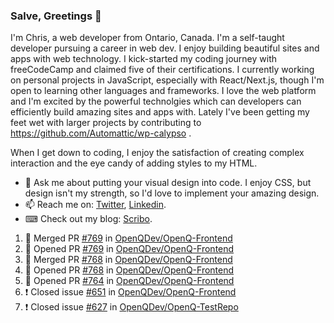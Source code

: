 ### Salve, Greetings 👋

I'm Chris, a web developer from Ontario, Canada. I'm a self-taught developer pursuing a career in web dev. I enjoy building beautiful sites and apps with web technology.
I kick-started my coding journey with freeCodeCamp and claimed five of their certifications.  I currently working on personal projects in JavaScript, especially with React/Next.js, though I'm open to learning other languages and frameworks. I love the web platform and I'm excited by the powerful technolgies which can developers can efficiently build amazing sites and apps with. Lately I've been getting my feet wet with larger projects by contributing to https://github.com/Automattic/wp-calypso .

When I get down to coding, I enjoy the satisfaction of creating complex interaction and the eye candy of adding styles to my HTML. 

- 💬 Ask me about putting your visual design into code. I enjoy CSS, but design isn't my strength, so I'd love to implement your amazing design.
- 📫 Reach me on: [Twitter](https://twitter.com/Christo28120856), [Linkedin](https://www.linkedin.com/in/christopher-stevers-07b9a5204/).
- ⌨ Check out my blog: [Scribo](https://christopherstevers.cf).
<!--
**Christopher-Stevers/Christopher-Stevers** is a ✨ _special_ ✨ repository because its `README.md` (this file) appears on your GitHub profile.

Here are some ideas to get you started:

- 🔭 I’m currently working on ...
- 🌱 I’m currently learning ...
- 👯 I’m looking to collaborate on ...
- 🤔 I’m looking for help with ...
- 😄 Pronouns: ...
- ⚡ Fun fact: ...
-->

<!--START_SECTION:activity-->
1. 🎉 Merged PR [#769](https://github.com/OpenQDev/OpenQ-Frontend/pull/769) in [OpenQDev/OpenQ-Frontend](https://github.com/OpenQDev/OpenQ-Frontend)
2. 💪 Opened PR [#769](https://github.com/OpenQDev/OpenQ-Frontend/pull/769) in [OpenQDev/OpenQ-Frontend](https://github.com/OpenQDev/OpenQ-Frontend)
3. 🎉 Merged PR [#768](https://github.com/OpenQDev/OpenQ-Frontend/pull/768) in [OpenQDev/OpenQ-Frontend](https://github.com/OpenQDev/OpenQ-Frontend)
4. 💪 Opened PR [#768](https://github.com/OpenQDev/OpenQ-Frontend/pull/768) in [OpenQDev/OpenQ-Frontend](https://github.com/OpenQDev/OpenQ-Frontend)
5. 💪 Opened PR [#764](https://github.com/OpenQDev/OpenQ-Frontend/pull/764) in [OpenQDev/OpenQ-Frontend](https://github.com/OpenQDev/OpenQ-Frontend)
6. ❗️ Closed issue [#651](https://github.com/OpenQDev/OpenQ-Frontend/issues/651) in [OpenQDev/OpenQ-Frontend](https://github.com/OpenQDev/OpenQ-Frontend)
7. ❗️ Closed issue [#627](https://github.com/OpenQDev/OpenQ-TestRepo/issues/627) in [OpenQDev/OpenQ-TestRepo](https://github.com/OpenQDev/OpenQ-TestRepo)
<!--END_SECTION:activity-->
